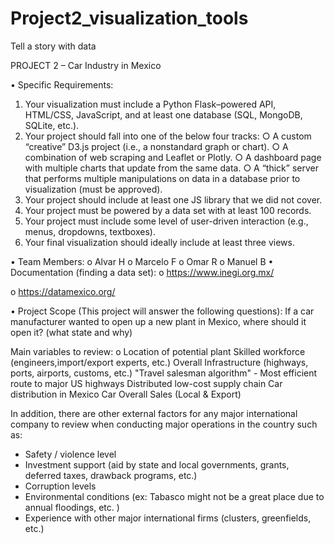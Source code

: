 # Project2_visualization_tools
Tell a story with data

PROJECT 2 – Car Industry in Mexico
 
•	Specific Requirements:
1. Your visualization must include a Python Flask–powered API, HTML/CSS, JavaScript, and at
least one database (SQL, MongoDB, SQLite, etc.).
2. Your project should fall into one of the below four tracks:
○ A custom “creative” D3.js project (i.e., a nonstandard graph or chart).
○ A combination of web scraping and Leaflet or Plotly.
○ A dashboard page with multiple charts that update from the same data.
○ A “thick” server that performs multiple manipulations on data in a database prior to
visualization (must be approved).
3. Your project should include at least one JS library that we did not cover.
4. Your project must be powered by a data set with at least 100 records.
5. Your project must include some level of user-driven interaction (e.g., menus, dropdowns,
textboxes).
6. Your final visualization should ideally include at least three views. 

•	Team Members: 
o	Alvar H
o	Marcelo F
o	Omar R
o	Manuel B
•       Documentation (finding a data set):
o	https://www.inegi.org.mx/

o	https://datamexico.org/

•       Project Scope (This project will answer the following questions):
If a car manufacturer wanted to open up a new plant in Mexico, where should it open it? (what state and why)

Main variables to review:
o	Location of potential plant
Skilled workforce (engineers,import/export experts, etc.)
Overall Infrastructure (highways, ports, airports, customs, etc.)
"Travel salesman algorithm" - Most efficient route to major US highways
Distributed low-cost supply chain
Car distribution in Mexico
Car Overall Sales (Local & Export)

In addition, there are other external factors for any major international company to review when conducting major operations in the country such as:
- Safety / violence level
- Investment support (aid by state and local governments, grants, deferred taxes, drawback programs, etc.)
- Corruption levels 
- Environmental conditions (ex: Tabasco might not be a great place due to annual floodings, etc. )
- Experience with other major international firms (clusters, greenfields, etc.)
